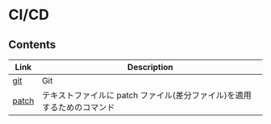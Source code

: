 # CI/CD

## Contents

| Link              | Description                                                             |
| ----------------- | ----------------------------------------------------------------------- |
| [git](git.md)     | Git                                                                     |
| [patch](patch.md) | テキストファイルに patch ファイル(差分ファイル)を適用するためのコマンド |
